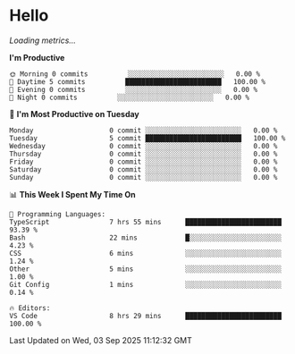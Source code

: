 # Hello

<!-- METRICS:START -->
<p><em>Loading metrics…</em></p>
<!-- METRICS:END -->

<!--START_SECTION:waka-->
**I'm Productive**

```text
🌞 Morning 0 commits          ░░░░░░░░░░░░░░░░░░░░░░░░   0.00 % 
🌆 Daytime 5 commits          ████████████████████████   100.00 % 
🌃 Evening 0 commits          ░░░░░░░░░░░░░░░░░░░░░░░░   0.00 % 
🌙 Night 0 commits          ░░░░░░░░░░░░░░░░░░░░░░░░   0.00 % 
```
📅 **I'm Most Productive on Tuesday**

```text
Monday                   0 commit ░░░░░░░░░░░░░░░░░░░░░░░░   0.00 % 
Tuesday                  5 commit ████████████████████████   100.00 % 
Wednesday                0 commit ░░░░░░░░░░░░░░░░░░░░░░░░   0.00 % 
Thursday                 0 commit ░░░░░░░░░░░░░░░░░░░░░░░░   0.00 % 
Friday                   0 commit ░░░░░░░░░░░░░░░░░░░░░░░░   0.00 % 
Saturday                 0 commit ░░░░░░░░░░░░░░░░░░░░░░░░   0.00 % 
Sunday                   0 commit ░░░░░░░░░░░░░░░░░░░░░░░░   0.00 % 
```

📊 **This Week I Spent My Time On**

```text
💬 Programming Languages: 
TypeScript               7 hrs 55 mins      ████████████████████████   93.39 % 
Bash                     22 mins            █░░░░░░░░░░░░░░░░░░░░░░░   4.23 % 
CSS                      6 mins             ░░░░░░░░░░░░░░░░░░░░░░░░   1.24 % 
Other                    5 mins             ░░░░░░░░░░░░░░░░░░░░░░░░   1.00 % 
Git Config               1 mins             ░░░░░░░░░░░░░░░░░░░░░░░░   0.14 % 

🔥 Editors: 
VS Code                  8 hrs 29 mins      ████████████████████████   100.00 % 
```

 Last Updated on Wed, 03 Sep 2025 11:12:32 GMT
<!--END_SECTION:waka-->
